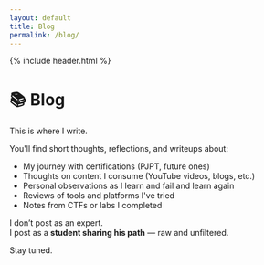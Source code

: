 ```yaml
---
layout: default
title: Blog
permalink: /blog/
---
```

{% include header.html %}
# 📚 Blog

This is where I write.

You'll find short thoughts, reflections, and writeups about:

- My journey with certifications (PJPT, future ones)
- Thoughts on content I consume (YouTube videos, blogs, etc.)
- Personal observations as I learn and fail and learn again
- Reviews of tools and platforms I've tried
- Notes from CTFs or labs I completed

I don’t post as an expert.  
I post as a **student sharing his path** — raw and unfiltered.

Stay tuned.
